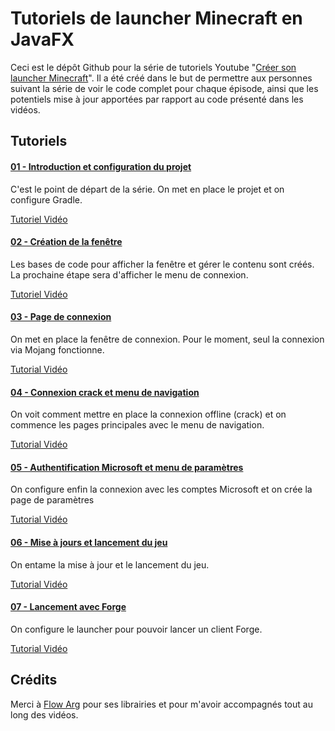 # Tutoriels de launcher Minecraft en JavaFX

Ceci est le dépôt Github pour la série de tutoriels Youtube "[Créer son launcher Minecraft](https://www.youtube.com/playlist?list=PL4Iry42iWxQQo-xMzk2BRO1YOoHgG-slU)".
Il a été créé dans le but de permettre aux personnes suivant la série de voir le code complet pour chaque épisode, ainsi que 
les potentiels mise à jour apportées par rapport au code présenté dans les vidéos.

## Tutoriels

#### [01 - Introduction et configuration du projet](https://github.com/Bricklou/javafx-launcher/tree/video-1)

C'est le point de départ de la série. On met en place le projet et on configure Gradle.

[Tutoriel Vidéo](https://youtu.be/h1J7lJs--L8)

#### [02 - Création de la fenêtre](https://github.com/Bricklou/javafx-launcher/tree/video-2)

Les bases de code pour afficher la fenêtre et gérer le contenu sont créés. La prochaine étape sera d'afficher le menu de connexion.

[Tutoriel Vidéo](https://youtu.be/-8wNd0xtj5U)

#### [03 - Page de connexion](https://github.com/Bricklou/javafx-launcher/tree/video-3)

On met en place la fenêtre de connexion. Pour le moment, seul la connexion via Mojang fonctionne.

[Tutorial Vidéo](https://youtu.be/w-YbZnLFWlQ)

#### [04 - Connexion crack et menu de navigation](https://github.com/Bricklou/javafx-launcher/tree/video-4)

On voit comment mettre en place la connexion offline (crack) et on commence les pages principales avec le menu de navigation.

[Tutorial Vidéo](https://youtu.be/QRRhgtg7pJ0)

#### [05 - Authentification Microsoft et menu de paramètres](https://github.com/Bricklou/javafx-launcher/tree/video-5)

On configure enfin la connexion avec les comptes Microsoft et on crée la page de paramètres

[Tutorial Vidéo](https://youtu.be/60NHnNsRANU)

#### [06 - Mise à jours et lancement du jeu](https://github.com/Bricklou/javafx-launcher/tree/video-6)

On entame la mise à jour et le lancement du jeu.  

[Tutorial Vidéo](https://youtu.be/kkQh2ZrcznM)

#### [07 - Lancement avec Forge](https://github.com/Support-Launcher/javafx-launcher/tree/video-7)

On configure le launcher pour pouvoir lancer un client Forge.

[Tutorial Vidéo](https://youtu.be/I17QqrO0rwE)

## Crédits

Merci à [Flow Arg](https://github.com/FlowArg) pour ses librairies et pour m'avoir accompagnés tout au long des vidéos. 
